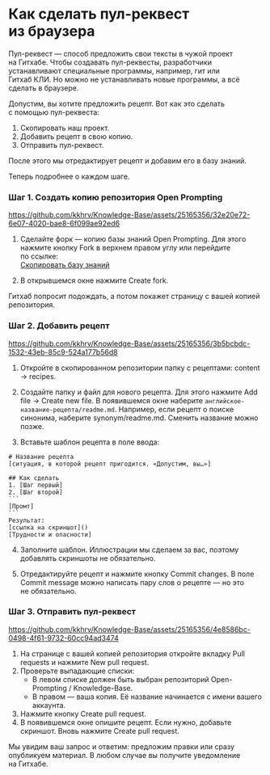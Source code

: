 # Как сделать пул-реквест из браузера
Пул-реквест — способ предложить свои тексты в чужой проект на Гитхабе. Чтобы создавать пул-реквесты, разработчики устанавливают специальные программы, например, гит или Гитхаб КЛИ. Но можно не устанавливать новые программы, а всё сделать в браузере.

Допустим, вы хотите предложить рецепт. Вот как это сделать с помощью пул-реквеста:
1. Скопировать наш проект.
2. Добавить рецепт в свою копию.
3. Отправить пул-реквест.

После этого мы отредактирует рецепт и добавим его в базу знаний.

Теперь подробнее о каждом шаге.

### Шаг 1. Создать копию репозитория Open Prompting

https://github.com/kkhrv/Knowledge-Base/assets/25165356/32e20e72-6e07-4020-bae8-6f099ae92ed6

1. Сделайте форк — копию базы знаний Open Prompting. Для этого нажмите кнопку Fork в верхнем правом углу или перейдите по ссылке:<br>[Скопировать базу знаний](https://github.com/Open-Prompting/Knowledge-Base/fork)

2. В открывшемся окне нажмите Create fork.

Гитхаб попросит подождать, а потом покажет страницу с вашей копией репозитория.

### Шаг 2. Добавить рецепт
https://github.com/kkhrv/Knowledge-Base/assets/25165356/3b5bcbdc-1532-43eb-85c9-524a177b56d8

1. Откройте в скопированном репозитории папку с рецептами: content → recipes.

2. Создайте папку и файл для нового рецепта. Для этого нажмите Add file → Create new file. В появившемся окне наберите `английское-название-рецепта/readme.md`. Например, если рецепт о поиске синонима, наберите synonym/readme.md. Сменить название можно позже.

3. Вставьте шаблон рецепта в поле ввода:

````
# Название рецепта
[ситуация, в которой рецепт пригодится. «Допустим, вы…»]

## Как сделать
1. [Шаг первый]
2. [Шаг второй]
```
[Промт]
```
Результат:
[ссылка на скриншот]()
[Трудности и опасности]
````
4. Заполните шаблон. Иллюстрации мы сделаем за вас, поэтому добавлять скриншоты ​​не обязательно.

5. Отредактируйте рецепт и нажмите кнопку Commit changes. В поле Commit message можно написать пару слов о рецепте — но это не обязательно.

### Шаг 3. Отправить пул-реквест

https://github.com/kkhrv/Knowledge-Base/assets/25165356/4e8586bc-0498-4f61-9732-60cc94ad3474

1. На странице с вашей копией репозитория откройте вкладку Pull requests и нажмите New pull request.
2. Проверьте выпадающие списки:
   * В левом списке должен быть выбран репозиторий Open-Prompting / Knowledge-Base.
   * В правом — ваша копия. Её название начинается с имени вашего аккаунта.
3. Нажмите кнопку Create pull request.
4. В появившемся окне опишите рецепт. Если нужно, добавьте скриншот. Вновь нажмите Create pull request.

Мы увидим ваш запрос и ответим: предложим правки или сразу опубликуем материал. В любом случае вы получите уведомление на Гитхабе.
